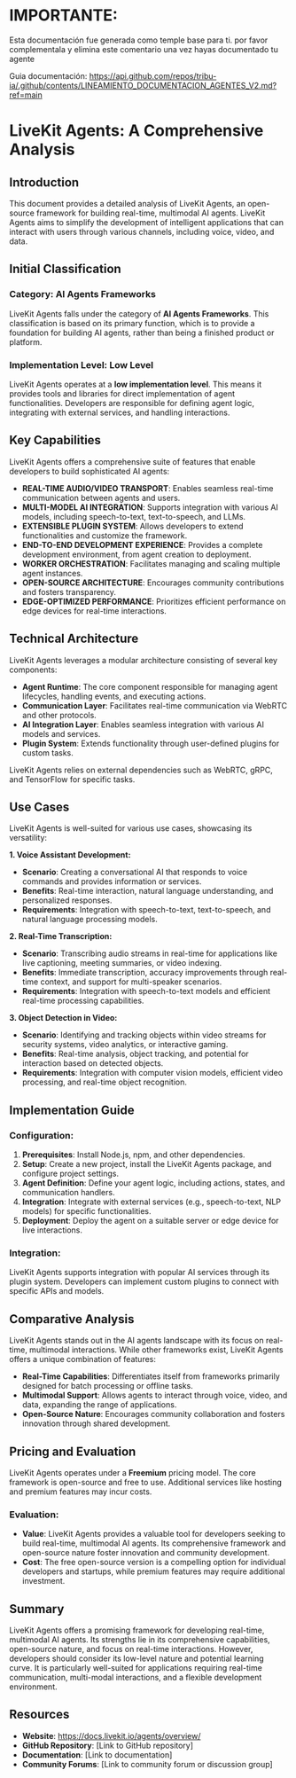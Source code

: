 # IMPORTANTE:

Esta documentación fue generada como temple base para ti. por favor complementala y elimina este comentario una vez hayas documentado tu agente

Guia documentación: https://api.github.com/repos/tribu-ia/.github/contents/LINEAMIENTO_DOCUMENTACION_AGENTES_V2.md?ref=main


# LiveKit Agents: A Comprehensive Analysis

## Introduction

This document provides a detailed analysis of LiveKit Agents, an open-source framework for building real-time, multimodal AI agents. LiveKit Agents aims to simplify the development of intelligent applications that can interact with users through various channels, including voice, video, and data.

## Initial Classification

### Category: AI Agents Frameworks

LiveKit Agents falls under the category of **AI Agents Frameworks**. This classification is based on its primary function, which is to provide a foundation for building AI agents, rather than being a finished product or platform. 

### Implementation Level: Low Level

LiveKit Agents operates at a **low implementation level**. This means it provides tools and libraries for direct implementation of agent functionalities. Developers are responsible for defining agent logic, integrating with external services, and handling interactions.

## Key Capabilities

LiveKit Agents offers a comprehensive suite of features that enable developers to build sophisticated AI agents:

- **REAL-TIME AUDIO/VIDEO TRANSPORT**: Enables seamless real-time communication between agents and users.
- **MULTI-MODEL AI INTEGRATION**: Supports integration with various AI models, including speech-to-text, text-to-speech, and LLMs.
- **EXTENSIBLE PLUGIN SYSTEM**: Allows developers to extend functionalities and customize the framework.
- **END-TO-END DEVELOPMENT EXPERIENCE**: Provides a complete development environment, from agent creation to deployment.
- **WORKER ORCHESTRATION**: Facilitates managing and scaling multiple agent instances.
- **OPEN-SOURCE ARCHITECTURE**: Encourages community contributions and fosters transparency.
- **EDGE-OPTIMIZED PERFORMANCE**: Prioritizes efficient performance on edge devices for real-time interactions.

## Technical Architecture

LiveKit Agents leverages a modular architecture consisting of several key components:

- **Agent Runtime**: The core component responsible for managing agent lifecycles, handling events, and executing actions.
- **Communication Layer**: Facilitates real-time communication via WebRTC and other protocols.
- **AI Integration Layer**: Enables seamless integration with various AI models and services.
- **Plugin System**: Extends functionality through user-defined plugins for custom tasks.

LiveKit Agents relies on external dependencies such as WebRTC, gRPC, and TensorFlow for specific tasks.

## Use Cases

LiveKit Agents is well-suited for various use cases, showcasing its versatility:

**1. Voice Assistant Development:** 
- **Scenario**: Creating a conversational AI that responds to voice commands and provides information or services.
- **Benefits**: Real-time interaction, natural language understanding, and personalized responses.
- **Requirements**: Integration with speech-to-text, text-to-speech, and natural language processing models.

**2. Real-Time Transcription:** 
- **Scenario**: Transcribing audio streams in real-time for applications like live captioning, meeting summaries, or video indexing.
- **Benefits**: Immediate transcription, accuracy improvements through real-time context, and support for multi-speaker scenarios.
- **Requirements**: Integration with speech-to-text models and efficient real-time processing capabilities.

**3. Object Detection in Video:** 
- **Scenario**: Identifying and tracking objects within video streams for security systems, video analytics, or interactive gaming.
- **Benefits**: Real-time analysis, object tracking, and potential for interaction based on detected objects.
- **Requirements**: Integration with computer vision models, efficient video processing, and real-time object recognition.

## Implementation Guide

### Configuration:

1. **Prerequisites**: Install Node.js, npm, and other dependencies.
2. **Setup**: Create a new project, install the LiveKit Agents package, and configure project settings.
3. **Agent Definition**: Define your agent logic, including actions, states, and communication handlers.
4. **Integration**: Integrate with external services (e.g., speech-to-text, NLP models) for specific functionalities.
5. **Deployment**: Deploy the agent on a suitable server or edge device for live interactions.

### Integration:

LiveKit Agents supports integration with popular AI services through its plugin system. Developers can implement custom plugins to connect with specific APIs and models.

## Comparative Analysis

LiveKit Agents stands out in the AI agents landscape with its focus on real-time, multimodal interactions. While other frameworks exist, LiveKit Agents offers a unique combination of features:

- **Real-Time Capabilities**: Differentiates itself from frameworks primarily designed for batch processing or offline tasks.
- **Multimodal Support**: Allows agents to interact through voice, video, and data, expanding the range of applications.
- **Open-Source Nature**: Encourages community collaboration and fosters innovation through shared development.

## Pricing and Evaluation

LiveKit Agents operates under a **Freemium** pricing model. The core framework is open-source and free to use. Additional services like hosting and premium features may incur costs.

### Evaluation:

- **Value**: LiveKit Agents provides a valuable tool for developers seeking to build real-time, multimodal AI agents. Its comprehensive framework and open-source nature foster innovation and community development.
- **Cost**: The free open-source version is a compelling option for individual developers and startups, while premium features may require additional investment.

## Summary

LiveKit Agents offers a promising framework for developing real-time, multimodal AI agents. Its strengths lie in its comprehensive capabilities, open-source nature, and focus on real-time interactions. However, developers should consider its low-level nature and potential learning curve. It is particularly well-suited for applications requiring real-time communication, multi-modal interactions, and a flexible development environment.

## Resources

- **Website**: https://docs.livekit.io/agents/overview/
- **GitHub Repository**: [Link to GitHub repository]
- **Documentation**: [Link to documentation]
- **Community Forums**: [Link to community forum or discussion group] 
